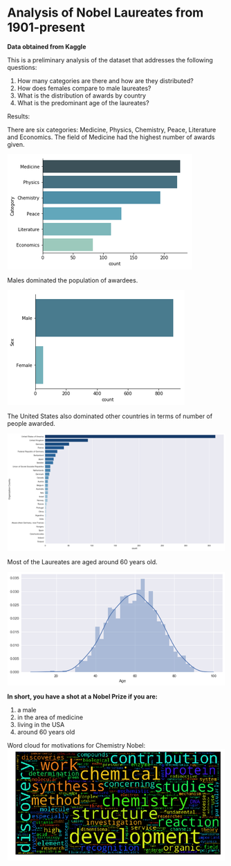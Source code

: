 # Analysis of Nobel Laureates from 1901-present

**Data obtained from Kaggle**

This is a preliminary analysis of the dataset that addresses the following questions:

1. How many categories are there and how are they distributed?
2. How does females compare to male laureates?
3. What is the distribution of awards by country
4. What is the predominant age of the laureates?

Results:

There are six categories: Medicine, Physics, Chemistry, Peace, Literature and Economics. The field of Medicine had the highest number of awards given.

![](category.png)

Males dominated the population of awardees.

![](sex.png)

The United States also dominated other countries in terms of number of people awarded.

![](country.png)

Most of the Laureates are aged around 60 years old.

![](age.png)

**In short, you have a shot at a Nobel Prize if you are:**

1. a male
2. in the area of medicine
3. living in the USA
4. around 60 years old

Word cloud for motivations for Chemistry Nobel:
![](chemnobel.png)
